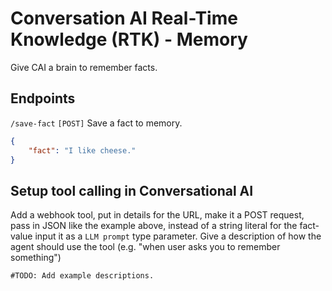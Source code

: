# Conversation AI Real-Time Knowledge (RTK) - Memory

Give CAI a brain to remember facts.

## Endpoints

`/save-fact` `[POST]` Save a fact to memory.

```json
{
    "fact": "I like cheese."
}
```

## Setup tool calling in Conversational AI

Add a webhook tool, put in details for the URL, make it a POST request, pass in JSON like
the example above, instead of a string literal for the fact-value input it as a `LLM prompt` type parameter. Give a description of how the agent should use the tool (e.g. "when user asks you to remember something")

`#TODO: Add example descriptions.`
